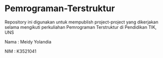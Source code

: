 # Pemrograman-Terstruktur
Repository ini digunakan untuk mempublish project-project yang dikerjakan selama mengikuti perkuliahan Pemrograman Terstruktur di Pendidikan TIK, UNS

Nama  : Meidy Yolandia

NIM   : K3521041
